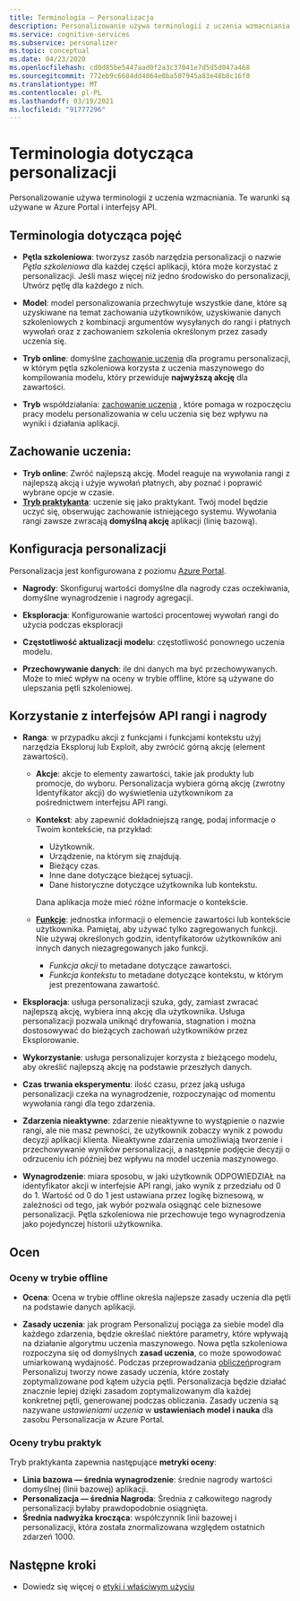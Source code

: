 ```yaml
---
title: Terminologia — Personalizacja
description: Personalizowanie używa terminologii z uczenia wzmacniania. Te warunki są używane w Azure Portal i interfejsy API.
ms.service: cognitive-services
ms.subservice: personalizer
ms.topic: conceptual
ms.date: 04/23/2020
ms.openlocfilehash: cd0d85be5447aad0f2a3c37041e7d5d5d047a468
ms.sourcegitcommit: 772eb9c6684dd4864e0ba507945a83e48b8c16f0
ms.translationtype: MT
ms.contentlocale: pl-PL
ms.lasthandoff: 03/19/2021
ms.locfileid: "91777296"
---
```

# <a name="personalizer-terminology"></a>Terminologia dotycząca personalizacji

Personalizowanie używa terminologii z uczenia wzmacniania. Te warunki są używane w Azure Portal i interfejsy API.

## <a name="conceptual-terminology"></a>Terminologia dotycząca pojęć

* **Pętla szkoleniowa**: tworzysz zasób narzędzia personalizacji o nazwie _Pętla szkoleniowa_ dla każdej części aplikacji, która może korzystać z personalizacji. Jeśli masz więcej niż jedno środowisko do personalizacji, Utwórz pętlę dla każdego z nich.

* **Model**: model personalizowania przechwytuje wszystkie dane, które są uzyskiwane na temat zachowania użytkowników, uzyskiwanie danych szkoleniowych z kombinacji argumentów wysyłanych do rangi i płatnych wywołań oraz z zachowaniem szkolenia określonym przez zasady uczenia się.

* **Tryb online**: domyślne [zachowanie uczenia](#learning-behavior) dla programu personalizacji, w którym pętla szkoleniowa korzysta z uczenia maszynowego do kompilowania modelu, który przewiduje **najwyższą akcję** dla zawartości.

* **Tryb** współdziałania: [zachowanie uczenia](#learning-behavior) , które pomaga w rozpoczęciu pracy modelu personalizowania w celu uczenia się bez wpływu na wyniki i działania aplikacji.

## <a name="learning-behavior"></a>Zachowanie uczenia:

* **Tryb online**: Zwróć najlepszą akcję. Model reaguje na wywołania rangi z najlepszą akcją i użyje wywołań płatnych, aby poznać i poprawić wybrane opcje w czasie.
* **[Tryb praktykanta](concept-apprentice-mode.md)**: uczenie się jako praktykant. Twój model będzie uczyć się, obserwując zachowanie istniejącego systemu. Wywołania rangi zawsze zwracają **domyślną akcję** aplikacji (linię bazową).

## <a name="personalizer-configuration"></a>Konfiguracja personalizacji

Personalizacja jest konfigurowana z poziomu [Azure Portal](https://portal.azure.com).

* **Nagrody**: Skonfiguruj wartości domyślne dla nagrody czas oczekiwania, domyślne wynagrodzenie i nagrody agregacji.

* **Eksploracja**: Konfigurowanie wartości procentowej wywołań rangi do użycia podczas eksploracji

* **Częstotliwość aktualizacji modelu**: częstotliwość ponownego uczenia modelu.

* **Przechowywanie danych**: ile dni danych ma być przechowywanych. Może to mieć wpływ na oceny w trybie offline, które są używane do ulepszania pętli szkoleniowej.

## <a name="use-rank-and-reward-apis"></a>Korzystanie z interfejsów API rangi i nagrody

* **Ranga**: w przypadku akcji z funkcjami i funkcjami kontekstu użyj narzędzia Eksploruj lub Exploit, aby zwrócić górną akcję (element zawartości).

    * **Akcje**: akcje to elementy zawartości, takie jak produkty lub promocje, do wyboru. Personalizacja wybiera górną akcję (zwrotny Identyfikator akcji) do wyświetlenia użytkownikom za pośrednictwem interfejsu API rangi.

    * **Kontekst**: aby zapewnić dokładniejszą rangę, podaj informacje o Twoim kontekście, na przykład:
        * Użytkownik.
        * Urządzenie, na którym się znajdują.
        * Bieżący czas.
        * Inne dane dotyczące bieżącej sytuacji.
        * Dane historyczne dotyczące użytkownika lub kontekstu.

        Dana aplikacja może mieć różne informacje o kontekście.

    * **[Funkcje](concepts-features.md)**: jednostka informacji o elemencie zawartości lub kontekście użytkownika. Pamiętaj, aby używać tylko zagregowanych funkcji. Nie używaj określonych godzin, identyfikatorów użytkowników ani innych danych niezagregowanych jako funkcji.

        * _Funkcja akcji_ to metadane dotyczące zawartości.
        * _Funkcja kontekstu_ to metadane dotyczące kontekstu, w którym jest prezentowana zawartość.

* **Eksploracja**: usługa personalizacji szuka, gdy, zamiast zwracać najlepszą akcję, wybiera inną akcję dla użytkownika. Usługa personalizacji pozwala uniknąć dryfowania, stagnation i można dostosowywać do bieżących zachowań użytkowników przez Eksplorowanie.

* **Wykorzystanie**: usługa personalizujer korzysta z bieżącego modelu, aby określić najlepszą akcję na podstawie przeszłych danych.

* **Czas trwania eksperymentu**: ilość czasu, przez jaką usługa personalizacji czeka na wynagrodzenie, rozpoczynając od momentu wywołania rangi dla tego zdarzenia.

* **Zdarzenia nieaktywne**: zdarzenie nieaktywne to wystąpienie o nazwie rangi, ale nie masz pewności, że użytkownik zobaczy wynik z powodu decyzji aplikacji klienta. Nieaktywne zdarzenia umożliwiają tworzenie i przechowywanie wyników personalizacji, a następnie podjęcie decyzji o odrzuceniu ich później bez wpływu na model uczenia maszynowego.


* **Wynagrodzenie**: miara sposobu, w jaki użytkownik ODPOWIEDZIAŁ na identyfikator akcji w interfejsie API rangi, jako wynik z przedziału od 0 do 1. Wartość od 0 do 1 jest ustawiana przez logikę biznesową, w zależności od tego, jak wybór pozwala osiągnąć cele biznesowe personalizacji. Pętla szkoleniowa nie przechowuje tego wynagrodzenia jako pojedynczej historii użytkownika.

## <a name="evaluations"></a>Ocen

### <a name="offline-evaluations"></a>Oceny w trybie offline

* **Ocena**: Ocena w trybie offline określa najlepsze zasady uczenia dla pętli na podstawie danych aplikacji.

* **Zasady uczenia**: jak program Personalizuj pociąga za siebie model dla każdego zdarzenia, będzie określać niektóre parametry, które wpływają na działanie algorytmu uczenia maszynowego. Nowa pętla szkoleniowa rozpoczyna się od domyślnych **zasad uczenia**, co może spowodować umiarkowaną wydajność. Podczas przeprowadzania [obliczeń](concepts-offline-evaluation.md)program Personalizuj tworzy nowe zasady uczenia, które zostały zoptymalizowane pod kątem użycia pętli. Personalizacja będzie działać znacznie lepiej dzięki zasadom zoptymalizowanym dla każdej konkretnej pętli, generowanej podczas obliczania. Zasady uczenia są nazywane _ustawieniami uczenia_ w **ustawieniach model i nauka** dla zasobu Personalizacja w Azure Portal.

### <a name="apprentice-mode-evaluations"></a>Oceny trybu praktyk

Tryb praktykanta zapewnia następujące **metryki oceny**:
* **Linia bazowa — średnia wynagrodzenie**: średnie nagrody wartości domyślnej (linii bazowej) aplikacji.
* **Personalizacja — średnia Nagroda**: Średnia z całkowitego nagrody personalizacji byłaby prawdopodobnie osiągnięta.
* **Średnia nadwyżka krocząca**: współczynnik linii bazowej i personalizacji, która została znormalizowana względem ostatnich zdarzeń 1000.

## <a name="next-steps"></a>Następne kroki

* Dowiedz się więcej o [etyki i właściwym użyciu](ethics-responsible-use.md)